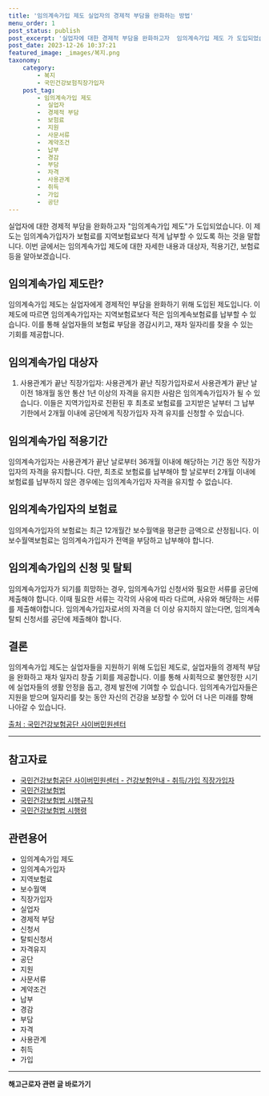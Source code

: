 ```yaml
---
title: '임의계속가입 제도 실업자의 경제적 부담을 완화하는 방법'
menu_order: 1
post_status: publish
post_excerpt: '실업자에 대한 경제적 부담을 완화하고자  임의계속가입 제도 가 도입되었습니다. 이 제도는 임의계속가입자가 보험료를 지역보험료보다 적게 납부할 수 있도록 하는 것을 말합니다. 이번 글에서는 임의계속가입 제도에 대한 자세한 내용과 대상자, 적용기간, 보험료 등을 알아보겠습니다.'
post_date: 2023-12-26 10:37:21
featured_image: _images/복지.png
taxonomy:
    category:
        - 복지
        - 국민건강보험직장가입자
    post_tag:
        - 임의계속가입 제도
        -  실업자
        -  경제적 부담
        -  보험료
        -  지원
        -  사문서류
        -  계약조건
        -  납부
        -  경감
        -  부담
        -  자격
        -  사용관계
        -  취득
        -  가입
        -  공단
---
```



실업자에 대한 경제적 부담을 완화하고자 "임의계속가입 제도"가 도입되었습니다. 이 제도는 임의계속가입자가 보험료를 지역보험료보다 적게 납부할 수 있도록 하는 것을 말합니다. 이번 글에서는 임의계속가입 제도에 대한 자세한 내용과 대상자, 적용기간, 보험료 등을 알아보겠습니다.

## 임의계속가입 제도란?
임의계속가입 제도는 실업자에게 경제적인 부담을 완화하기 위해 도입된 제도입니다. 이 제도에 따르면 임의계속가입자는 지역보험료보다 적은 임의계속보험료를 납부할 수 있습니다. 이를 통해 실업자들의 보험료 부담을 경감시키고, 재차 일자리를 찾을 수 있는 기회를 제공합니다.

## 임의계속가입 대상자
1. 사용관계가 끝난 직장가입자: 사용관계가 끝난 직장가입자로서 사용관계가 끝난 날 이전 18개월 동안 통산 1년 이상의 자격을 유지한 사람은 임의계속가입자가 될 수 있습니다. 이들은 지역가입자로 전환된 후 최초로 보험료를 고지받은 날부터 그 납부기한에서 2개월 이내에 공단에게 직장가입자 자격 유지를 신청할 수 있습니다.

## 임의계속가입 적용기간
임의계속가입자는 사용관계가 끝난 날로부터 36개월 이내에 해당하는 기간 동안 직장가입자의 자격을 유지합니다. 다만, 최초로 보험료를 납부해야 할 날로부터 2개월 이내에 보험료를 납부하지 않은 경우에는 임의계속가입자 자격을 유지할 수 없습니다.

## 임의계속가입자의 보험료
임의계속가입자의 보험료는 최근 12개월간 보수월액을 평균한 금액으로 산정됩니다. 이 보수월액보험료는 임의계속가입자가 전액을 부담하고 납부해야 합니다.

## 임의계속가입의 신청 및 탈퇴
임의계속가입자가 되기를 희망하는 경우, 임의계속가입 신청서와 필요한 서류를 공단에 제출해야 합니다. 이때 필요한 서류는 각각의 사유에 따라 다르며, 사유와 해당하는 서류를 제출해야합니다. 임의계속가입자로서의 자격을 더 이상 유지하지 않는다면, 임의계속탈퇴 신청서를 공단에 제출해야 합니다.

## 결론
임의계속가입 제도는 실업자들을 지원하기 위해 도입된 제도로, 실업자들의 경제적 부담을 완화하고 재차 일자리 창출 기회를 제공합니다. 이를 통해 사회적으로 불안정한 시기에 실업자들의 생활 안정을 돕고, 경제 발전에 기여할 수 있습니다. 임의계속가입자들은 지원을 받으며 일자리를 찾는 동안 자신의 건강을 보장할 수 있어 더 나은 미래를 향해 나아갈 수 있습니다.

[출처 : 국민건강보험공단 사이버민원센터](https://www.nhis.or.kr/menu/retriveMenuSet.xx?menuId=F33200)

---

## 참고자료
- [국민건강보험공단 사이버민원센터 - 건강보험안내 - 취득/가입 직장가입자](https://www.nhis.or.kr/menu/retriveMenuSet.xx?menuId=F33200)
- [국민건강보험법](http://www.law.go.kr/%EB%B2%95%EB%A0%B9/%EA%B5%AD%EB%AF%BC%EA%B1%B4%EA%B0%95%EB%B3%B4%ED%97%98%EB%B2%95)
- [국민건강보험법 시행규칙](http://www.law.go.kr/%EB%B2%95%EB%A0%B9/%EA%B5%AD%EB%AF%BC%EA%B1%B4%EA%B0%95%EB%B3%B4%ED%97%98%EB%B2%95%20%EC%8B%9C%ED%96%89%EA%B7%9C%EC%B9%99)
- [국민건강보험법 시행령](http://www.law.go.kr/%EB%B2%95%EB%A0%B9/%EA%B5%AD%EB%AF%BC%EA%B1%B4%EA%B0%95%EB%B3%B4%ED%97%98%EB%B2%95%20%EC%8B%9C%ED%96%89%EB%A0%B9)

## 관련용어
- 임의계속가입 제도
- 임의계속가입자
- 지역보험료
- 보수월액
- 직장가입자
- 실업자
- 경제적 부담
- 신청서
- 탈퇴신청서
- 자격유지
- 공단
- 지원
- 사문서류
- 계약조건
- 납부
- 경감
- 부담
- 자격
- 사용관계
- 취득
- 가입
<!-- wp:separator -->
<hr class="wp-block-separator has-alpha-channel-opacity"/>
<!-- /wp:separator -->

<!-- wp:group {"backgroundColor":"base","layout":{"type":"constrained"}} -->
<div class="wp-block-group has-base-background-color has-background"><!-- wp:paragraph {"align":"center","fontSize":"medium"} -->
<p class="has-text-align-center has-large-font-size"><strong>해고근로자 관련 글 바로가기</strong></p>
<!-- /wp:paragraph -->


<!-- wp:latest-posts
{"categories":[{"id":12660,"count":19,"description":"","link":"https://uknowlaw.com/category/%ed%95%b4%ea%b3%a0%ea%b7%bc%eb%a1%9c%ec%9e%90/","name":"해고근로자","slug":"해고근로자","taxonomy":"category","parent":0,"meta":[],"_links":{"self":[{"href":"https://uknowlaw.com/wp-json/wp/v2/categories/12660"}],"collection":[{"href":"https://uknowlaw.com/wp-json/wp/v2/categories"}],"about":[{"href":"https://uknowlaw.com/wp-json/wp/v2/taxonomies/category"}],"wp:post_type":[{"href":"https://uknowlaw.com/wp-json/wp/v2/posts?categories=12660"}],"curies":[{"name":"wp","href":"https://api.w.org/{rel}","templated":true}]}}],"postsToShow":100,"excerptLength":28,"postLayout":"grid","columns":2,"featuredImageAlign":"left","featuredImageSizeSlug":"large","fontSize":"small"} /--></div>
<!-- /wp:group -->